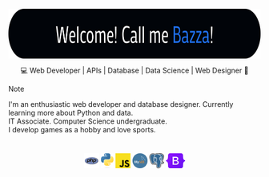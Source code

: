 <p align="center">
  <img src="./src/banner.svg" alt="Welcome! Call me Bazza!" height="100" align="center">
  <p align="center">💻 Web Developer | APIs | Database | Data Science | Web Designer 🎨</p>
</p>

> [!NOTE]
> I'm an enthusiastic web developer and database designer. Currently learning more about Python and data.\
> IT Associate. Computer Science undergraduate.\
> I develop games as a hobby and love sports.

# 
<p align="center">
  <code><img height="30" src="./src/php.svg" alt="PHP"></code>
  <code><img height="30" src="./src/python.svg" alt="Python"></code>
  <code><img height="30" src="./src/js.svg" alt="JavaScript"></code>
  <code><img height="30" src="./src/mysql.png" alt="MySQL"></code>
  <code><img height="30" src="./src/postgre.svg" alt="PostgreSQL"></code>
  <code><img height="30" src="./src/bootstrap.svg" alt="Boostrap 5"></code>
</p>